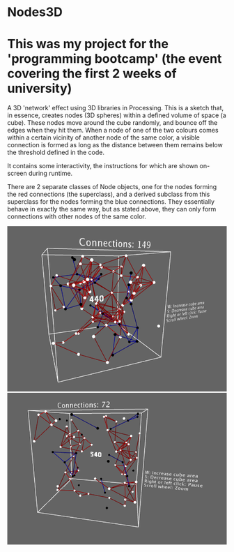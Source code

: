 # Nodes3D

# This was my project for the 'programming bootcamp' (the event covering the first 2 weeks of university)

A 3D 'network' effect using 3D libraries in Processing.
This is a sketch that, in essence, creates nodes (3D spheres) within a defined volume of space (a cube).
These nodes move around the cube randomly, and bounce off the edges when they hit them. When a node of one of
the two colours comes within a certain vicinity of another node of the same color, a visible connection
is formed as long as the distance between them remains below the threshold defined in the code.

It contains some interactivity, the instructions for which are shown on-screen during runtime.

There are 2 separate classes of Node objects, one for the nodes forming the red connections (the superclass), and a derived subclass from this superclass for the nodes forming the blue connections. They essentially behave in exactly the same way, but as stated above, they can only form connections with other nodes of the same color.

![alt text](https://raw.githubusercontent.com/Reeceeboii/Nodes3D/master/img/image1.PNG)
![alt text](https://raw.githubusercontent.com/Reeceeboii/Nodes3D/master/img/image2.PNG)
